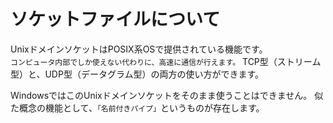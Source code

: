 # ソケットファイルについて

UnixドメインソケットはPOSIX系OSで提供されている機能です。  
`コンピュータ内部でしか使えない代わりに、高速に通信が行えます。`
TCP型（ストリーム型）と、UDP型（データグラム型）の両方の使い方ができます。

WindowsではこのUnixドメインソケットをそのまま使うことはできません。 似た概念の機能として、`「名前付きパイプ」`というものが存在します。

